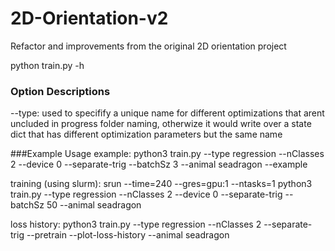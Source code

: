 # 2D-Orientation-v2
Refactor and improvements from the original 2D orientation project

python train.py -h

### Option Descriptions
--type: used to specifify a unique name for different optimizations that arent uncluded in progress folder naming, otherwize it would write over a state dict that has different optimization parameters but the same name


###Example Usage
example: python3 train.py --type regression --nClasses 2 --device 0 --separate-trig --batchSz 3 --animal seadragon --example

training (using slurm): srun --time=240 --gres=gpu:1 --ntasks=1 python3 train.py --type regression --nClasses 2 --device 0 --separate-trig --batchSz 50 --animal seadragon

loss history: python3 train.py --type regression --nClasses 2 --separate-trig --pretrain --plot-loss-history --animal seadragon
